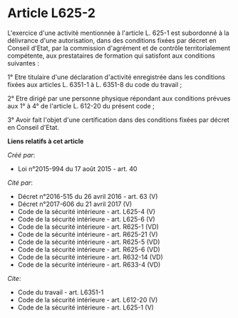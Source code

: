# Article L625-2

L'exercice d'une activité mentionnée à l'article L. 625-1 est subordonné à la délivrance d'une autorisation, dans des
conditions fixées par décret en Conseil d'Etat, par la commission d'agrément et de contrôle territorialement compétente, aux
prestataires de formation qui satisfont aux conditions suivantes : 

1° Etre titulaire d'une déclaration d'activité enregistrée dans les conditions fixées aux articles L. 6351-1 à L. 6351-8 du
code du travail ; 

2° Etre dirigé par une personne physique répondant aux conditions prévues aux 1° à 4° de l'article L. 612-20 du présent
code ; 

3° Avoir fait l'objet d'une certification dans des conditions fixées par décret en Conseil d'Etat.

**Liens relatifs à cet article**

_Créé par_:

  - Loi n°2015-994 du 17 août 2015 - art. 40

_Cité par_:

  - Décret n°2016-515 du 26 avril 2016 - art. 63 (V)
  - Décret n°2017-606 du 21 avril 2017 (V)
  - Code de la sécurité intérieure - art. L625-4 (V)
  - Code de la sécurité intérieure - art. L625-6 (V)
  - Code de la sécurité intérieure - art. R625-1 (VD)
  - Code de la sécurité intérieure - art. R625-21 (V)
  - Code de la sécurité intérieure - art. R625-5 (VD)
  - Code de la sécurité intérieure - art. R625-6 (VD)
  - Code de la sécurité intérieure - art. R632-14 (VD)
  - Code de la sécurité intérieure - art. R633-4 (VD)

_Cite_:

  - Code du travail - art. L6351-1
  - Code de la sécurité intérieure - art. L612-20 (V)
  - Code de la sécurité intérieure - art. L625-1 (V)
